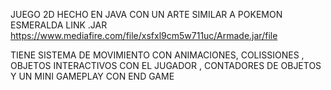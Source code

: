 JUEGO 2D HECHO EN JAVA CON UN ARTE SIMILAR A POKEMON ESMERALDA
LINK .JAR
https://www.mediafire.com/file/xsfxl9cm5w711uc/Armade.jar/file

TIENE SISTEMA DE MOVIMIENTO CON ANIMACIONES, COLISSIONES , OBJETOS INTERACTIVOS CON EL JUGADOR
, CONTADORES DE OBJETOS Y UN MINI GAMEPLAY CON END GAME
